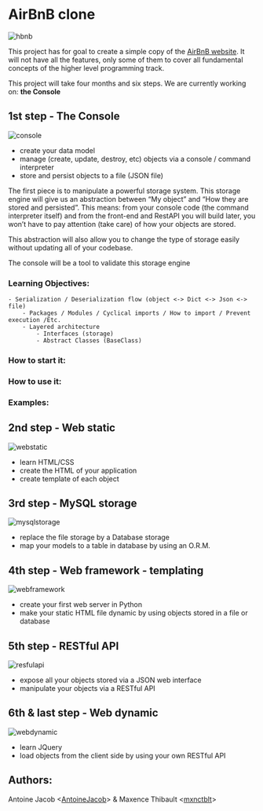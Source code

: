 # AirBnB clone

![hbnb](https://s3.eu-west-3.amazonaws.com/hbtn.intranet/uploads/medias/2018/6/65f4a1dd9c51265f49d0.png?X-Amz-Algorithm=AWS4-HMAC-SHA256&X-Amz-Credential=AKIA4MYA5JM5DUTZGMZG%2F20230220%2Feu-west-3%2Fs3%2Faws4_request&X-Amz-Date=20230220T055856Z&X-Amz-Expires=86400&X-Amz-SignedHeaders=host&X-Amz-Signature=406c7aa5e09ae14afc09ea1d5093e3cbfa0cb8cb89d9ecac027269a5cc993422)

This project has for goal to create a simple copy of the [AirBnB website](https://www.airbnb.com/).
It will not have all the features, only some of them to cover all fundamental concepts of the higher level programming track.

This project will take four months and six steps. We are currently working on: __the Console__


## 1st step - The Console

![console](https://s3.eu-west-3.amazonaws.com/hbtn.intranet/uploads/medias/2018/6/815046647d23428a14ca.png?X-Amz-Algorithm=AWS4-HMAC-SHA256&X-Amz-Credential=AKIA4MYA5JM5DUTZGMZG%2F20230220%2Feu-west-3%2Fs3%2Faws4_request&X-Amz-Date=20230220T132500Z&X-Amz-Expires=86400&X-Amz-SignedHeaders=host&X-Amz-Signature=fdcf5880bb0b118434f6a7e00c369a8a3145fb4b430af45abefe9b1aa156321e)

- create your data model
- manage (create, update, destroy, etc) objects via a console / command interpreter
- store and persist objects to a file (JSON file)

The first piece is to manipulate a powerful storage system. This storage engine will give us an abstraction between “My object” and “How they are stored and persisted”. This means: from your console code (the command interpreter itself) and from the front-end and RestAPI you will build later, you won’t have to pay attention (take care) of how your objects are stored.

This abstraction will also allow you to change the type of storage easily without updating all of your codebase.

The console will be a tool to validate this storage engine

### Learning Objectives:
    - Serialization / Deserialization flow (object <-> Dict <-> Json <-> file)
        - Packages / Modules / Cyclical imports / How to import / Prevent execution /Etc.
	    - Layered architecture
	        - Interfaces (storage)
		    - Abstract Classes (BaseClass)

### How to start it:
### How to use it:
### Examples:
## 2nd step - Web static

![webstatic](https://s3.eu-west-3.amazonaws.com/hbtn.intranet/uploads/medias/2018/6/87c01524ada6080f40fc.png?X-Amz-Algorithm=AWS4-HMAC-SHA256&X-Amz-Credential=AKIA4MYA5JM5DUTZGMZG%2F20230220%2Feu-west-3%2Fs3%2Faws4_request&X-Amz-Date=20230220T055911Z&X-Amz-Expires=86400&X-Amz-SignedHeaders=host&X-Amz-Signature=ac1fd9c184178bd3bdacad95a59f2edb39cfe8885b9b6363e5f33b5c9535e0f8)
- learn HTML/CSS
- create the HTML of your application
- create template of each object

## 3rd step - MySQL storage

![mysqlstorage](https://s3.eu-west-3.amazonaws.com/hbtn.intranet/uploads/medias/2018/6/5284383714459fa68841.png?X-Amz-Algorithm=AWS4-HMAC-SHA256&X-Amz-Credential=AKIA4MYA5JM5DUTZGMZG%2F20230220%2Feu-west-3%2Fs3%2Faws4_request&X-Amz-Date=20230220T055911Z&X-Amz-Expires=86400&X-Amz-SignedHeaders=host&X-Amz-Signature=681160c28d6fa598b05fa45f9ba92267cd59b50f196f395743511a921811d9e3)

- replace the file storage by a Database storage
- map your models to a table in database by using an O.R.M.

## 4th step - Web framework - templating

![webframework](https://s3.eu-west-3.amazonaws.com/hbtn.intranet/uploads/medias/2018/6/cb778ec8a13acecb53ef.png?X-Amz-Algorithm=AWS4-HMAC-SHA256&X-Amz-Credential=AKIA4MYA5JM5DUTZGMZG%2F20230220%2Feu-west-3%2Fs3%2Faws4_request&X-Amz-Date=20230220T055911Z&X-Amz-Expires=86400&X-Amz-SignedHeaders=host&X-Amz-Signature=b8302dcd4ae2aebd188ad984b731d21ab07d555e05e0e272404171b25ee2d5cc)

- create your first web server in Python
- make your static HTML file dynamic by using objects stored in a file or database

## 5th step - RESTful API

![resfulapi](https://s3.eu-west-3.amazonaws.com/hbtn.intranet/uploads/medias/2018/6/06fccc41df40ab8f9d49.png?X-Amz-Algorithm=AWS4-HMAC-SHA256&X-Amz-Credential=AKIA4MYA5JM5DUTZGMZG%2F20230220%2Feu-west-3%2Fs3%2Faws4_request&X-Amz-Date=20230220T055911Z&X-Amz-Expires=86400&X-Amz-SignedHeaders=host&X-Amz-Signature=1921c9e4406fe7509cb0183804114bcc35edccc5c8c52b0652df918f6bcd1446)

- expose all your objects stored via a JSON web interface
- manipulate your objects via a RESTful API

## 6th & last step - Web dynamic

![webdynamic](https://s3.eu-west-3.amazonaws.com/hbtn.intranet/uploads/medias/2018/6/d2d06462824fab5846f3.png?X-Amz-Algorithm=AWS4-HMAC-SHA256&X-Amz-Credential=AKIA4MYA5JM5DUTZGMZG%2F20230220%2Feu-west-3%2Fs3%2Faws4_request&X-Amz-Date=20230220T055911Z&X-Amz-Expires=86400&X-Amz-SignedHeaders=host&X-Amz-Signature=550c112375878d1a664576be972e84743f726fb58e8569abe99ea1ab87458228)

- learn JQuery
- load objects from the client side by using your own RESTful API

## Authors:
Antoine Jacob <[AntoineJacob](https://github.com/AntoineJacob)>
& Maxence Thibault <[mxnctblt](https://github.com/mxnctblt)>